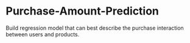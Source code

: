 # Purchase-Amount-Prediction
Build regression model that can best describe the purchase interaction between users and products. 
